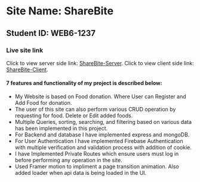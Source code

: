 # Site Name: ShareBite 
## Student ID: WEB6-1237
### Live site link
Click to view server side link: [ShareBite-Server](https://sharebite-server.onrender.com).
Click to view client side link: [ShareBite-Client](https://sharebite-66978.web.app).

#### 7 features and functionality of my project is described below:

+ My Website is based on Food donation. Where User can Register and Add Food for donation.
+ The user of this site can also perform various CRUD operation by requesting for food. Delete or Edit added foods. 
+ Multiple Queries, sorting, searching, and filtering based on various data has been implemented in this project.
+ For Backend and database I have implemented express and mongoDB.
+ For User Authentication I have implemented Firebase Authentication with multiple verification and validation process with addition of cookie.
+ I have Implemented Private Routes which ensure users must log in before performing any operation in the site.
+ Used Framer motion to impliment a page transition animation. Also added loader when api data is being loaded in the UI.